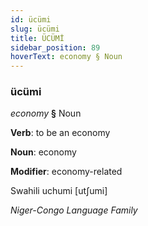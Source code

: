 ```yaml
---
id: ücümi
slug: ücümi
title: ÜCÜMİ
sidebar_position: 89
hoverText: economy § Noun
---
```


### ücümi

*economy* **§** Noun

**Verb**: to be an economy

**Noun**: economy

**Modifier**: economy-related

Swahili uchumi [utʃumi]

*Niger-Congo Language Family*
